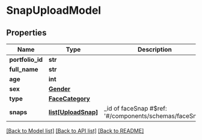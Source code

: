 # SnapUploadModel

## Properties
Name | Type | Description | Notes
------------ | ------------- | ------------- | -------------
**portfolio_id** | **str** |  | [optional] 
**full_name** | **str** |  | [optional] 
**age** | **int** |  | [optional] 
**sex** | [**Gender**](Gender.md) |  | [optional] 
**type** | [**FaceCategory**](FaceCategory.md) |  | [optional] 
**snaps** | [**list[UploadSnap]**](UploadSnap.md) | _id of faceSnap #$ref: &#39;#/components/schemas/faceSnap&#39; | [optional] 

[[Back to Model list]](../README.md#documentation-for-models) [[Back to API list]](../README.md#documentation-for-api-endpoints) [[Back to README]](../README.md)



